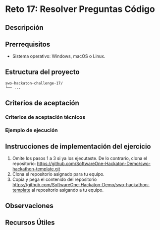 # Reto 17: Resolver Preguntas Código

## Descripción

## Prerrequisitos
- Sistema operativo: Windows, macOS o Linux.

## Estructura del proyecto
```
swo-hackaton-challenge-17/
└── ...
```

## Criterios de aceptación


### Criterios de aceptación técnicos


### Ejemplo de ejecución


## Instrucciones de implementación del ejercicio

1. Omite los pasos 1 a 3 si ya los ejecutaste. De lo contrario, clona el repositorio:
   https://github.com/SoftwareOne-Hackaton-Demo/swo-hackathon-template.git
2. Clona el repositorio asignado para tu equipo.
3. Copia y pega el contenido del repositorio https://github.com/SoftwareOne-Hackaton-Demo/swo-hackathon-template al repositorio asigando a tu equipo.

## Observaciones


## Recursos Útiles
